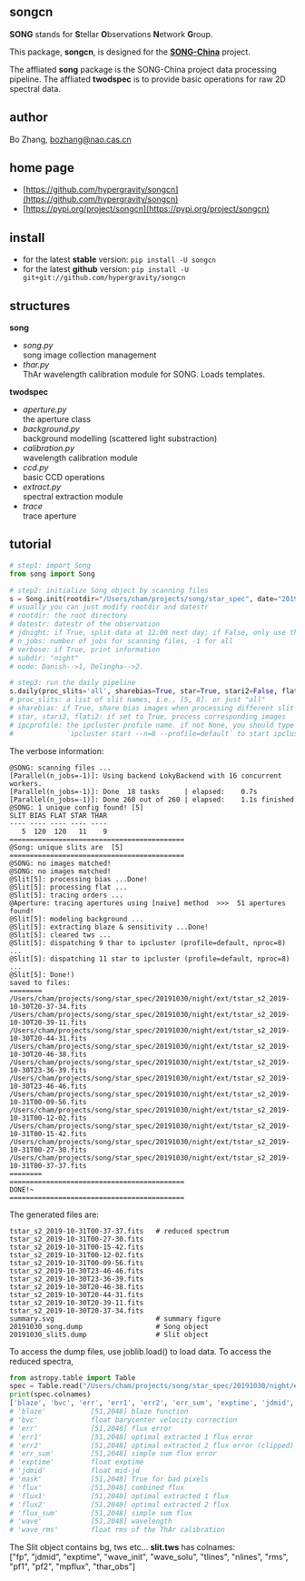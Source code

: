 ## **songcn**

**SONG** stands for **S**tellar **O**bservations **N**etwork **G**roup.

This package, **songcn**, is designed for the [**SONG-China**](http://song.bao.ac.cn/) project.

The affliated **song** package is the SONG-China project data processing pipeline.
The affliated **twodspec** is to provide basic operations for raw 2D spectral data.

## author
Bo Zhang, [bozhang@nao.cas.cn](mailto:bozhang@nao.cas.cn)

## home page
- [https://github.com/hypergravity/songcn](https://github.com/hypergravity/songcn)
- [https://pypi.org/project/songcn](https://pypi.org/project/songcn)

## install
- for the latest **stable** version: `pip install -U songcn`
- for the latest **github** version: `pip install -U git+git://github.com/hypergravity/songcn`

## structures

**song**

- *song.py* \
    song image collection management
- *thar.py* \
    ThAr wavelength calibration module for SONG.
    Loads templates.

**twodspec**

- *aperture.py* \
    the aperture class
- *background.py* \
    background modelling (scattered light substraction)
- *calibration.py* \
    wavelength calibration module    
- *ccd.py* \
    basic CCD operations
- *extract.py* \
    spectral extraction module
- *trace* \
    trace aperture


## tutorial

```python
# step1: import Song
from song import Song

# step2: initialize Song object by scanning files
s = Song.init(rootdir="/Users/cham/projects/song/star_spec", date="20191030", jdnight=True, n_jobs=-1, verbose=True, subdir="night", node=2)
# usually you can just modify rootdir and datestr
# rootdir: the root directory
# datestr: datestr of the observation
# jdnight: if True, split data at 12:00 next day; if False, only use the data in this directory
# n_jobs: number of jobs for scanning files, -1 for all
# verbose: if True, print information
# subdir: "night"
# node: Danish-->1, Delingha-->2. 

# step3: run the daily pipeline
s.daily(proc_slits='all', sharebias=True, star=True, stari2=False, flati2=False, ipcprofile='default')
# proc_slits: a list of slit names, i.e., [5, 8]. or just "all"
# sharebias: if True, share bias images when processing different slit data
# star, stari2, flati2: if set to True, process corresponding images
# ipcprofile: the ipcluster profile name. if not None, you should type 
#             `ipcluster start --n=8 --profile=default` to start ipcluster 
```

The verbose information:

```buildoutcfg
@SONG: scanning files ...
[Parallel(n_jobs=-1)]: Using backend LokyBackend with 16 concurrent workers.
[Parallel(n_jobs=-1)]: Done  18 tasks      | elapsed:    0.7s
[Parallel(n_jobs=-1)]: Done 260 out of 260 | elapsed:    1.1s finished
@SONG: 1 unique config found! [5]
SLIT BIAS FLAT STAR THAR
---- ---- ---- ---- ----
   5  120  120   11    9
===========================================
@Song: unique slits are  [5]
===========================================
@SONG: no images matched!
@SONG: no images matched!
@Slit[5]: processing bias ...Done!
@Slit[5]: processing flat ...
@Slit[5]: tracing orders ...
@Aperture: tracing apertures using [naive] method  >>>  51 apertures found!
@Slit[5]: modeling background ...
@Slit[5]: extracting blaze & sensitivity ...Done!
@Slit[5]: cleared tws ...
@Slit[5]: dispatching 9 thar to ipcluster (profile=default, nproc=8) ...
@Slit[5]: dispatching 11 star to ipcluster (profile=default, nproc=8) ...
@Slit[5]: Done!)
saved to files:
========
/Users/cham/projects/song/star_spec/20191030/night/ext/tstar_s2_2019-10-30T20-37-34.fits
/Users/cham/projects/song/star_spec/20191030/night/ext/tstar_s2_2019-10-30T20-39-11.fits
/Users/cham/projects/song/star_spec/20191030/night/ext/tstar_s2_2019-10-30T20-44-31.fits
/Users/cham/projects/song/star_spec/20191030/night/ext/tstar_s2_2019-10-30T20-46-38.fits
/Users/cham/projects/song/star_spec/20191030/night/ext/tstar_s2_2019-10-30T23-36-39.fits
/Users/cham/projects/song/star_spec/20191030/night/ext/tstar_s2_2019-10-30T23-46-46.fits
/Users/cham/projects/song/star_spec/20191030/night/ext/tstar_s2_2019-10-31T00-09-56.fits
/Users/cham/projects/song/star_spec/20191030/night/ext/tstar_s2_2019-10-31T00-12-02.fits
/Users/cham/projects/song/star_spec/20191030/night/ext/tstar_s2_2019-10-31T00-15-42.fits
/Users/cham/projects/song/star_spec/20191030/night/ext/tstar_s2_2019-10-31T00-27-30.fits
/Users/cham/projects/song/star_spec/20191030/night/ext/tstar_s2_2019-10-31T00-37-37.fits
========
===========================================
DONE!~
===========================================
```

The generated files are:
```
tstar_s2_2019-10-31T00-37-37.fits   # reduced spectrum
tstar_s2_2019-10-31T00-27-30.fits
tstar_s2_2019-10-31T00-15-42.fits
tstar_s2_2019-10-31T00-12-02.fits
tstar_s2_2019-10-31T00-09-56.fits
tstar_s2_2019-10-30T23-46-46.fits
tstar_s2_2019-10-30T23-36-39.fits
tstar_s2_2019-10-30T20-46-38.fits
tstar_s2_2019-10-30T20-44-31.fits
tstar_s2_2019-10-30T20-39-11.fits
tstar_s2_2019-10-30T20-37-34.fits
summary.svg                         # summary figure
20191030_song.dump                  # Song object
20191030_slit5.dump                 # Slit object
```
To access the dump files, use joblib.load() to load data.
To access the reduced spectra,
```python
from astropy.table import Table
spec = Table.read("/Users/cham/projects/song/star_spec/20191030/night/ext/tstar_s2_2019-10-30T20-37-34.fits")
print(spec.colnames)
['blaze', 'bvc', 'err', 'err1', 'err2', 'err_sum', 'exptime', 'jdmid', 'mask', 'flux', 'flux1', 'flux2', 'flux_sum', 'wave', 'wave_rms']
# 'blaze'           [51,2048] blaze function
# 'bvc'             float barycenter velocity correction 
# 'err'             [51,2048] flux error
# 'err1'            [51,2048] optimal extracted 1 flux error
# 'err2'            [51,2048] optimal extracted 2 flux error (clipped)
# 'err_sum'         [51,2048] simple sum flux error
# 'exptime'         float exptime
# 'jdmid'           float mid-jd
# 'mask'            [51,2048] True for bad pixels
# 'flux'            [51,2048] combined flux
# 'flux1'           [51,2048] optimal extracted 1 flux
# 'flux2'           [51,2048] optimal extracted 2 flux
# 'flux_sum'        [51,2048] simple sum flux
# 'wave'            [51,2048] wavelength
# 'wave_rms'        float rms of the ThAr calibration
```
 
The Slit object contains bg, tws etc... **slit.tws** has colnames:\
 ["fp", "jdmid", "exptime", "wave_init", "wave_solu", "tlines", "nlines", "rms", "pf1", "pf2", "mpflux", "thar_obs"]

